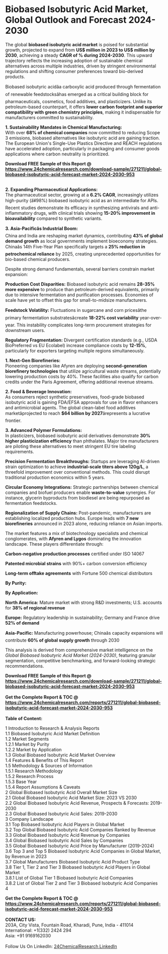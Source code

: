 <h1>Biobased Isobutyric Acid Market, Global Outlook and Forecast 2024-2030</h1><p>The global <strong>biobased isobutyric acid market</strong> is poised for substantial growth, projected to expand from <strong>US$ million in 2023 to US$ million by 2030</strong>, achieving a steady <strong>CAGR of % during 2024-2030</strong>. This upward trajectory reflects the increasing adoption of sustainable chemical alternatives across multiple industries, driven by stringent environmental regulations and shifting consumer preferences toward bio-derived products.</p><p>Biobased isobutyric acidâa carboxylic acid produced through fermentation of renewable feedstocksâhas emerged as a critical building block for pharmaceuticals, cosmetics, food additives, and plasticizers. Unlike its petroleum-based counterpart, it offers <strong>lower carbon footprint and superior compatibility with green chemistry principles</strong>, making it indispensable for manufacturers committed to sustainability.</p><p><strong>1. Sustainability Mandates in Chemical Manufacturing:</strong><br>
With over <strong>68% of chemical companies</strong> now committed to reducing Scope 3 emissions, biobased alternatives like isobutyric acid are gaining traction. The European Union's Single-Use Plastics Directive and REACH regulations have accelerated adoption, particularly in packaging and consumer goods applications where carbon neutrality is prioritized.</p><div><b>Download FREE Sample of this Report @ 
            <a href="https://www.24chemicalresearch.com/download-sample/271211/global-biobased-isobutyric-acid-forecast-market-2024-2030-953">
            https://www.24chemicalresearch.com/download-sample/271211/global-biobased-isobutyric-acid-forecast-market-2024-2030-953</a></b></div><br><p><strong>2. Expanding Pharmaceutical Applications:</strong><br>
The pharmaceutical sector, growing at a <strong>6.2% CAGR</strong>, increasingly utilizes high-purity (â¥98%) biobased isobutyric acid as an intermediate for APIs. Recent studies demonstrate its efficacy in synthesizing antivirals and anti-inflammatory drugs, with clinical trials showing <strong>15-20% improvement in bioavailability</strong> compared to synthetic variants.</p><p><strong>3. Asia-Pacificâs Industrial Boom:</strong><br>
China and India are reshaping market dynamics, contributing <strong>43% of global demand growth</strong> as local governments implement bioeconomy strategies. Chinaâs 14th Five-Year Plan specifically targets a <strong>25% reduction in petrochemical reliance</strong> by 2025, creating unprecedented opportunities for bio-based chemical producers.</p><p>Despite strong demand fundamentals, several barriers constrain market expansion:</p><p><strong>Production Cost Disparities:</strong> Biobased isobutyric acid remains <strong>28-35% more expensive</strong> to produce than petroleum-derived equivalents, primarily due to intensive fermentation and purification processes. Economies of scale have yet to offset this gap for small-to-midsize manufacturers.</p><p><strong>Feedstock Volatility:</strong> Fluctuations in sugarcane and corn pricesâthe primary fermentation substratesâcreate <strong>18-22% cost variability</strong> year-over-year. This instability complicates long-term procurement strategies for downstream users.</p><p><strong>Regulatory Fragmentation:</strong> Divergent certification standards (e.g., USDA BioPreferred vs EU Ecolabel) increase compliance costs by <strong>12-15%</strong>, particularly for exporters targeting multiple regions simultaneously.</p><p><strong>1. Next-Gen Biorefineries:</strong><br>
Pioneering companies like Afyren are deploying <strong>second-generation biorefinery technologies</strong> that utilize agricultural waste streams, potentially lowering production costs by 40%. These facilities also qualify for carbon credits under the Paris Agreement, offering additional revenue streams.</p><p><strong>2. Food &amp; Beverage Innovation:</strong><br>
As consumers reject synthetic preservatives, food-grade biobased isobutyric acid is gaining FDA/EFSA approvals for use in flavor enhancers and antimicrobial agents. The global clean-label food additives marketâprojected to reach <strong>$64 billion by 2027</strong>ârepresents a lucrative frontier.</p><p><strong>3. Advanced Polymer Formulations:</strong><br>
In plasticizers, biobased isobutyric acid derivatives demonstrate <strong>30% higher plasticization efficiency</strong> than phthalates. Major tire manufacturers are piloting these alternatives to meet stringent EU tire labeling requirements.</p><p><strong>Precision Fermentation Breakthroughs:</strong> Startups are leveraging AI-driven strain optimization to achieve <strong>industrial-scale titers above 120g/L</strong>, a threefold improvement over conventional methods. This could disrupt traditional production economics within 5 years.</p><p><strong>Circular Economy Integrations:</strong> Strategic partnerships between chemical companies and biofuel producers enable <strong>waste-to-value</strong> synergies. For instance, glycerin byproducts from biodiesel are being repurposed as fermentation feedstocks.</p><p><strong>Regionalization of Supply Chains:</strong> Post-pandemic, manufacturers are establishing localized production hubs. Europe leads with <strong>7 new biorefineries</strong> announced in 2023 alone, reducing reliance on Asian imports.</p><p>The market features a mix of biotechnology specialists and chemical conglomerates, with <strong>Afyren and Lygos</strong> dominating the innovation landscape. These players differentiate through:</p><p><strong>Carbon-negative production processes</strong> certified under ISO 14067</p><p><strong>Patented microbial strains</strong> with 90%+ carbon conversion efficiency</p><p><strong>Long-term offtake agreements</strong> with Fortune 500 chemical distributors</p><p><strong>By Purity:</strong></p><p><strong>By Application:</strong></p><p><strong>North America:</strong> Mature market with strong R&amp;D investments; U.S. accounts for <strong>38% of regional revenue</strong></p><p><strong>Europe:</strong> Regulatory leadership in sustainability; Germany and France drive <strong>52% of demand</strong></p><p><strong>Asia-Pacific:</strong> Manufacturing powerhouse; Chinaâs capacity expansions will contribute <strong>60% of global supply growth</strong> through 2030</p><p>This analysis is derived from comprehensive market intelligence on the <em>Global Biobased Isobutyric Acid Market (2024-2030)</em>, featuring granular segmentation, competitive benchmarking, and forward-looking strategic recommendations.</p><div><b>Download FREE Sample of this Report @ 
            <a href="https://www.24chemicalresearch.com/download-sample/271211/global-biobased-isobutyric-acid-forecast-market-2024-2030-953">
            https://www.24chemicalresearch.com/download-sample/271211/global-biobased-isobutyric-acid-forecast-market-2024-2030-953</a></b></div><br><div><b>Get the Complete Report & TOC @ 
            <a href="https://www.24chemicalresearch.com/reports/271211/global-biobased-isobutyric-acid-forecast-market-2024-2030-953">
            https://www.24chemicalresearch.com/reports/271211/global-biobased-isobutyric-acid-forecast-market-2024-2030-953</a></b></div><br>
            <b>Table of Content:</b><p>1 Introduction to Research & Analysis Reports<br />
    1.1 Biobased Isobutyric Acid Market Definition<br />
    1.2 Market Segments<br />
        1.2.1 Market by Purity<br />
        1.2.2 Market by Application<br />
    1.3 Global Biobased Isobutyric Acid Market Overview<br />
    1.4 Features & Benefits of This Report<br />
    1.5 Methodology & Sources of Information<br />
        1.5.1 Research Methodology<br />
        1.5.2 Research Process<br />
        1.5.3 Base Year<br />
        1.5.4 Report Assumptions & Caveats<br />
2 Global Biobased Isobutyric Acid Overall Market Size<br />
    2.1 Global Biobased Isobutyric Acid Market Size: 2023 VS 2030<br />
    2.2 Global Biobased Isobutyric Acid Revenue, Prospects & Forecasts: 2019-2030<br />
    2.3 Global Biobased Isobutyric Acid Sales: 2019-2030<br />
3 Company Landscape<br />
    3.1 Top Biobased Isobutyric Acid Players in Global Market<br />
    3.2 Top Global Biobased Isobutyric Acid Companies Ranked by Revenue<br />
    3.3 Global Biobased Isobutyric Acid Revenue by Companies<br />
    3.4 Global Biobased Isobutyric Acid Sales by Companies<br />
    3.5 Global Biobased Isobutyric Acid Price by Manufacturer (2019-2024)<br />
    3.6 Top 3 and Top 5 Biobased Isobutyric Acid Companies in Global Market, by Revenue in 2023<br />
    3.7 Global Manufacturers Biobased Isobutyric Acid Product Type<br />
    3.8 Tier 1, Tier 2 and Tier 3 Biobased Isobutyric Acid Players in Global Market<br />
        3.8.1 List of Global Tier 1 Biobased Isobutyric Acid Companies<br />
        3.8.2 List of Global Tier 2 and Tier 3 Biobased Isobutyric Acid Companies<br />
4</p><div><b>Get the Complete Report & TOC @ 
            <a href="https://www.24chemicalresearch.com/reports/271211/global-biobased-isobutyric-acid-forecast-market-2024-2030-953">
            https://www.24chemicalresearch.com/reports/271211/global-biobased-isobutyric-acid-forecast-market-2024-2030-953</a></b></div><br><b>CONTACT US:</b><br>
            203A, City Vista, Fountain Road, Kharadi, Pune, India - 411014<br>
            International: +1(332) 2424 294<br>
            Asia: +91 9169162030 <br><br>
            Follow Us On LinkedIn: <a href="https://www.linkedin.com/company/24chemicalresearch/">24ChemicalResearch LinkedIn</a>